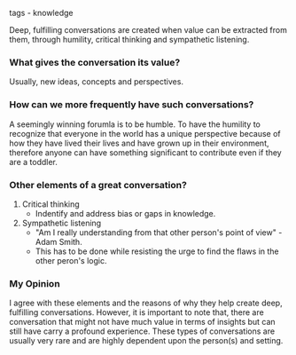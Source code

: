 tags - knowledge

Deep, fulfilling conversations are created when value can be extracted from them, through humility, critical thinking and sympathetic listening.
<br>
### What gives the conversation its value?
Usually, new ideas, concepts and perspectives.

### How can we more frequently have such conversations?
A seemingly winning forumla is to be humble. To have the humility to recognize that everyone in the world has a unique perspective because of how they have lived their lives and have grown up in their environment, therefore anyone can have something significant to contribute even if they are a toddler.

### Other elements of a great conversation?
1. Critical thinking
	- Indentify and address bias or gaps in knowledge. 
2. Sympathetic listening
	- "Am I really understanding from that other person's point of view" - Adam Smith.
	- This has to be done while resisting the urge to find the flaws in the other peron's logic.

### My Opinion
I agree with these elements and the reasons of why they help create deep, fulfilling conversations. However, it is important to note that, there are conversation that might not have much value in terms of insights but can still have carry a profound experience. These types of conversations are usually very rare and are highly dependent upon the person(s) and setting.